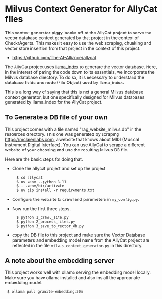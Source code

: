 # Milvus Context Generator for AllyCat files

This context generator piggy-backs off of the AllyCat project to serve the vector database context generated 
by that project in the context of CheckrAgents.  This makes it easy to use the web scraping, chunking and 
vector store insertion from that project in the context of this project.

- https://github.com/The-AI-Alliance/allycat

The AllyCat project uses [llama\_index](https://github.com/run-llama/llama_index) to generate the vector database.  Here, in the interest of
paring the code down to its essentials, we incorporate the Milvus database directory.  To do so, 
it is necessary to understand the database fields and node (File Object) used by llama\_index.

This is a long way of saying that this is not a general Milvus database context generator, but one 
specifically designed for Milvus databases generated by llama\_index for the AllyCat project.


## To Generate a DB file of your own

This project comes with a file named "rag\_website\_milvus.db" in the resources directory.  This one
was generated by scraping https://mclarenlabs.com, a website that knows about MIDI (Musical Instrument
Digital Interface).  You can use AllyCat to scrape a different website of your choosing and use the 
resulting Milvus DB file.

Here are the basic steps for doing that.

- Clone the allycat project and set up the project

        $ cd allycat
        $ uv venv --python 3.11
        $ . .venv/bin/activate
        $ uv pip install -r requirements.txt

- Configure the website to crawl and parameters in `my_config.py`.

- Now run the first three steps.

        $ python 1_crawl_site.py
        $ python 2_process_files.py
        $ python 3_save_to_vector_db.py
	
- copy the DB file to this project and make sure the Vector Database parameters and embedding model name from the AllyCat project are reflected in the file `milvus_context_generator.py` in this directory.


## A note about the embedding server

This project works well with ollama serving the embedding model locally.  Make sure you have ollama
installed and also install the appropriate embedding model.

     $ ollama pull granite-embedding:30m
